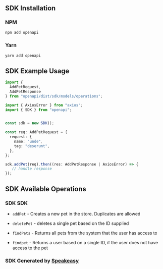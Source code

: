 # 

<!-- Start SDK Installation -->
## SDK Installation

### NPM

```bash
npm add openapi
```

### Yarn

```bash
yarn add openapi
```
<!-- End SDK Installation -->

## SDK Example Usage
<!-- Start SDK Example Usage -->
```typescript
import {
  AddPetRequest,
  AddPetResponse 
} from "openapi/dist/sdk/models/operations";

import { AxiosError } from "axios";
import { SDK } from "openapi";


const sdk = new SDK();
    
const req: AddPetRequest = {
  request: {
    name: "unde",
    tag: "deserunt",
  },
};

sdk.addPet(req).then((res: AddPetResponse | AxiosError) => {
   // handle response
});
```
<!-- End SDK Example Usage -->

<!-- Start SDK Available Operations -->
## SDK Available Operations

### SDK SDK

* `addPet` - Creates a new pet in the store. Duplicates are allowed
* `deletePet` - deletes a single pet based on the ID supplied
* `findPets` - Returns all pets from the system that the user has access to

* `findpet` - Returns a user based on a single ID, if the user does not have access to the pet
<!-- End SDK Available Operations -->

### SDK Generated by [Speakeasy](https://docs.speakeasyapi.dev/docs/using-speakeasy/client-sdks)
